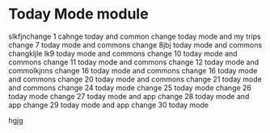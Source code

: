 # Today Mode module
slkfjnchange 1
cahnge today and common
change today mode and my trips
change 7 today mode and commons
change 8jbj today mode and commons
changkljle lk9 today mode and commons
change 10 today mode and commons
change 11 today mode and commons
change 12 today mode and commolkjnns
change 16 today mode and commons
change 16 today mode and commons
change 20 today mode and commons
change 21 today mode and commons
change 24 today mode
change 25 today mode
change 26 today mode
change 27 today mode and app
change 28 today mode and app
change 29 today mode and app
change 30 today mode

hgjg
